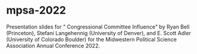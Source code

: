 # mpsa-2022
Presentation slides for " Congressional Committee Influence" by Ryan Bell (Princeton), Stefani Langehennig (University of Denver), and E. Scott Adler (University of Colorado Boulder) for the Midwestern Political Science Association Annual Conference 2022. 
